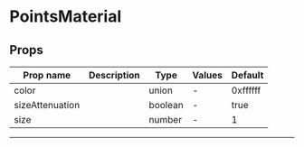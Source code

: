 # PointsMaterial

## Props

| Prop name       | Description | Type    | Values | Default  |
| --------------- | ----------- | ------- | ------ | -------- |
| color           |             | union   | -      | 0xffffff |
| sizeAttenuation |             | boolean | -      | true     |
| size            |             | number  | -      | 1        |

---
